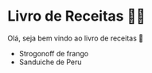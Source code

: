 # Livro de Receitas :man_cook:

Olá, seja bem vindo ao livro de receitas :wave:

- Strogonoff de frango  
- Sanduiche de Peru
